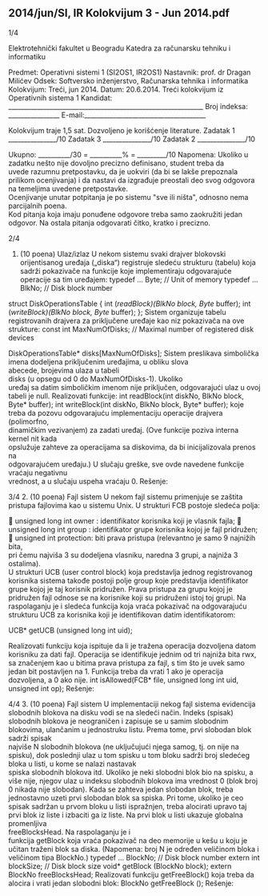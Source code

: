 2014/jun/SI, IR Kolokvijum 3 - Jun 2014.pdf
--------------------------------------------------------------------------------


1/4 
 
Elektrotehnički fakultet u Beogradu 
Katedra za računarsku tehniku i informatiku 
 
Predmet: Operativni sistemi 1 (SI2OS1, IR2OS1) 
Nastavnik:   prof. dr Dragan Milićev 
Odsek: Softversko inženjerstvo, Računarska tehnika i informatika 
Kolokvijum: Treći, jun 2014. 
Datum:        20.6.2014. 
Treći kolokvijum iz Operativnih sistema 1 
Kandidat:
     _____________________________________________________________ 
Broj indeksa: ________________  E-mail:______________________________________ 
 
Kolokvijum traje 1,5 sat. Dozvoljeno je korišćenje literature. 
Zadatak 1 _______________/10   Zadatak 3 _______________/10 
Zadatak 2        _______________/10                         
 
Ukupno: __________/30 = __________% = _________/10 
Napomena:     Ukoliko  u  zadatku  nešto  nije  dovoljno  precizno  definisano,  student  treba  da  
uvede razumnu pretpostavku, da je uokviri (da bi se lakše prepoznala prilikom ocenjivanja) i 
da  nastavi  da  izgrađuje  preostali  deo  svog  odgovora  na  temeljima  uvedene  pretpostavke.  
Ocenjivanje  unutar  potpitanja  je  po  sistemu  "sve  ili  ništa",  odnosno  nema  parcijalnih  poena.  
Kod pitanja koja imaju ponuđene odgovore treba samo zaokružiti jedan odgovor. Na ostala 
pitanja odgovarati čitko, kratko i precizno. 
 

2/4 
1. (10 poena) Ulaz/izlaz 
U  nekom  sistemu  svaki  drajver  blokovski  orijentisanog  uređaja  („diska“)  registruje  sledeću 
strukturu  (tabelu)  koja  sadrži  pokazivače  na  funkcije  koje  implementiraju  odgovarajuće 
operacije sa tim uređajem: 
typedef ... Byte; // Unit of memory 
typedef ... BlkNo; // Disk block number 
 
struct DiskOperationsTable { 
  int (*readBlock)(BlkNo block, Byte* buffer); 
  int (*writeBlock)(BlkNo block, Byte* buffer); 
}; 
Sistem organizuje tabelu registrovanih drajvera za priključene uređaje kao niz pokazivača na 
ove strukture: 
const int MaxNumOfDisks; // Maximal number of registered disk devices 
 
DiskOperationsTable* disks[MaxNumOfDisks]; 
Sistem   preslikava   simbolička   imena   dodeljena   priključenim   uređajima,   u   obliku   slova   
abecede,  brojevima  ulaza  u  tabeli  
disks  (u  opsegu  od  0  do  MaxNumOfDisks-1).  Ukoliko  
uređaj sa datim simboličkim imenom nije priključen, odgovarajući ulaz u ovoj tabeli je null. 
Realizovati funkcije: 
int readBlock(int diskNo, BlkNo block, Byte* buffer); 
int writeBlock(int diskNo, BlkNo block, Byte* buffer); 
koje   treba   da   pozovu   odgovarajuću   implementaciju   operacije   drajvera   (polimorfno,   
dinamičkim  vezivanjem)  za  zadati  uređaj.  (Ove  funkcije  poziva  interna  kernel  nit  kada  
opslužuje    zahteve    za    operacijama    sa    diskovima,    da    bi    inicijalizovala    prenos    na    
odgovarajućem  uređaju.)  U  slučaju  greške,  sve  ovde  navedene  funkcije  vraćaju  negativnu  
vrednost, a u slučaju uspeha vraćaju 0. 
Rešenje: 

3/4 
2. (10 poena) Fajl sistem 
U nekom fajl sistemu primenjuje se zaštita pristupa fajlovima kao u sistemu Unix. U strukturi 
FCB postoje sledeća polja:
 
 unsigned long int owner
: identifikator korisnika koji je vlasnik fajla; 
 unsigned long int group
: identifikator grupe korisnika kojoj je fajl pridružen; 
 unsigned int protection:  biti  prava  pristupa  (relevantno  je  samo  9  najnižih  bita,  
pri čemu najviša 3 su dodeljena vlasniku, naredna 3 grupi, a najniža 3 ostalima).  
U strukturi UCB (user control block) koja predstavlja jednog registrovanog korisnika sistema 
takođe postoji polje 
group koje predstavlja identifikator grupe kojoj je taj korisnik pridružen. 
Prava pristupa za grupu kojoj je pridružen fajl odnose se na korisnike koji su pridruženi istoj 
toj grupi. 
Na raspolaganju je i sledeća funkcija koja vraća pokazivač na odgovarajuću strukturu UCB za 
korisnika koji je identifikovan datim identifikatorom:
 
UCB* getUCB (unsigned long int uid);
 
Realizovati funkciju koja ispituje da li je tražena operacija dozvoljena datom korisniku za dati 
fajl. Operacija se identifikuje jednim od tri najniža bita rwx, sa značenjem kao u bitima prava 
pristupa za fajl, s tim što je uvek samo jedan bit postavljen na 1. Funkcija treba da vrati 1 ako 
je operacija dozvoljena, a 0 ako nije. 
int isAllowed(FCB* file, unsigned long int uid, unsigned int op); 
Rešenje: 
 
 
 
 
 
 
 

4/4 
3. (10 poena) Fajl sistem 
U implementaciji nekog fajl sistema evidencija slobodnih blokova na disku vodi se na sledeći 
način.  Indeks  (spisak)  slobodnih  blokova  je  neograničen  i  zapisuje  se  u  samim  slobodnim  
blokovima,  ulančanim  u  jednostruku  listu.  Prema  tome,  prvi  slobodan  blok  sadrži  spisak  
najviše N slobodnih blokova (ne uključujući njega samog, tj. on nije na spisku), dok poslednji 
ulaz  u  tom  spisku  u  tom  bloku  sadrži  broj  sledećeg  bloka  u  listi,  u  kome  se  nalazi  nastavak  
spiska slobodnih blokova itd. Ukoliko je neki slobodni blok bio na spisku, a više nije, njegov 
ulaz u indeksu slobodnih blokova ima vrednost 0 (blok broj 0 nikada nije slobodan). Kada se 
zahteva jedan slobodan blok, treba jednostavno uzeti prvi slobodan blok sa spiska. Pri tome, 
ukoliko je ceo spisak sadržan u prvom bloku u listi ispražnjen, treba alocirati upravo taj prvi 
blok iz liste i izbaciti ga iz liste. 
Na  prvi  blok  u  listi  ukazuje  globalna  promenljiva  
freeBlocksHead.  Na  raspolaganju  je  i  
funkcija 
getBlock koja vraća pokazivač na deo memorije u kešu u koju je učitan traženi blok 
sa diska.  (Napomena: broj N je određen veličinom bloka i veličinom tipa 
BlockNo.) 
typedef ... BlockNo; // Disk block number 
extern int blockSize; // Disk block size 
void* getBlock (BlockNo block); 
extern BlockNo freeBlocksHead; 
Realizovati funkciju getFreeBlock() koja treba da alocira i vrati jedan slobodni blok: 
BlockNo getFreeBlock (); 
Rešenje: 
 